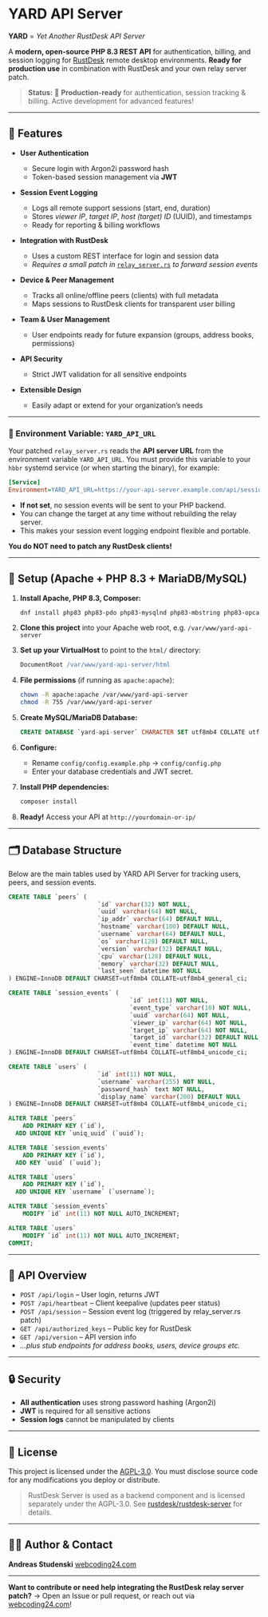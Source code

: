# YARD API Server

**YARD** = *Yet Another RustDesk API Server*

A **modern, open-source PHP 8.3 REST API** for authentication, billing, and session logging for [RustDesk](https://rustdesk.com) remote desktop environments.
**Ready for production use** in combination with RustDesk and your own relay server patch.

> **Status:** 🚀 **Production-ready** for authentication, session tracking & billing.
> Active development for advanced features!

---

## 🌟 Features

* **User Authentication**

    * Secure login with Argon2i password hash
    * Token-based session management via **JWT**
* **Session Event Logging**

    * Logs all remote support sessions (start, end, duration)
    * Stores *viewer IP*, *target IP*, *host (target) ID* (UUID), and timestamps
    * Ready for reporting & billing workflows
* **Integration with RustDesk**

    * Uses a custom REST interface for login and session data
    * *Requires a small patch in* [`relay_server.rs`](https://github.com/rustdesk/rustdesk-server) *to forward session events*
* **Device & Peer Management**

    * Tracks all online/offline peers (clients) with full metadata
    * Maps sessions to RustDesk clients for transparent user billing
* **Team & User Management**

    * User endpoints ready for future expansion (groups, address books, permissions)
* **API Security**

    * Strict JWT validation for all sensitive endpoints
* **Extensible Design**

    * Easily adapt or extend for your organization’s needs

---

### 🔧 Environment Variable: `YARD_API_URL`

Your patched `relay_server.rs` reads the **API server URL** from the environment variable `YARD_API_URL`.
You must provide this variable to your `hbbr` systemd service (or when starting the binary), for example:

```ini
[Service]
Environment=YARD_API_URL=https://your-api-server.example.com/api/session
```

* **If not set**, no session events will be sent to your PHP backend.
* You can change the target at any time without rebuilding the relay server.
* This makes your session event logging endpoint flexible and portable.

**You do NOT need to patch any RustDesk clients!**

---

## 🚀 Setup (Apache + PHP 8.3 + MariaDB/MySQL)

1. **Install Apache, PHP 8.3, Composer:**

   ```bash
   dnf install php83 php83-pdo php83-mysqlnd php83-mbstring php83-opcache composer
   ```
2. **Clone this project** into your Apache web root, e.g. `/var/www/yard-api-server`
3. **Set up your VirtualHost** to point to the `html/` directory:

   ```apache
   DocumentRoot /var/www/yard-api-server/html
   ```
4. **File permissions** (if running as `apache:apache`):

   ```bash
   chown -R apache:apache /var/www/yard-api-server
   chmod -R 755 /var/www/yard-api-server
   ```
5. **Create MySQL/MariaDB Database:**

   ```sql
   CREATE DATABASE `yard-api-server` CHARACTER SET utf8mb4 COLLATE utf8mb4_unicode_ci;
   ```
6. **Configure:**

    * Rename `config/config.example.php` → `config/config.php`
    * Enter your database credentials and JWT secret.
7. **Install PHP dependencies:**

   ```bash
   composer install
   ```
8. **Ready!**
   Access your API at `http://yourdomain-or-ip/`

---

## 🗂️ Database Structure

Below are the main tables used by YARD API Server for tracking users, peers, and session events.

```sql
CREATE TABLE `peers` (
                         `id` varchar(32) NOT NULL,
                         `uuid` varchar(64) NOT NULL,
                         `ip_addr` varchar(64) DEFAULT NULL,
                         `hostname` varchar(100) DEFAULT NULL,
                         `username` varchar(64) DEFAULT NULL,
                         `os` varchar(128) DEFAULT NULL,
                         `version` varchar(32) DEFAULT NULL,
                         `cpu` varchar(128) DEFAULT NULL,
                         `memory` varchar(32) DEFAULT NULL,
                         `last_seen` datetime NOT NULL
) ENGINE=InnoDB DEFAULT CHARSET=utf8mb4 COLLATE=utf8mb4_general_ci;

CREATE TABLE `session_events` (
                                  `id` int(11) NOT NULL,
                                  `event_type` varchar(10) NOT NULL,
                                  `uuid` varchar(64) NOT NULL,
                                  `viewer_ip` varchar(64) NOT NULL,
                                  `target_ip` varchar(64) NOT NULL,
                                  `target_id` varchar(32) DEFAULT NULL,
                                  `event_time` datetime NOT NULL
) ENGINE=InnoDB DEFAULT CHARSET=utf8mb4 COLLATE=utf8mb4_unicode_ci;

CREATE TABLE `users` (
                         `id` int(11) NOT NULL,
                         `username` varchar(255) NOT NULL,
                         `password_hash` text NOT NULL,
                         `display_name` varchar(200) DEFAULT NULL
) ENGINE=InnoDB DEFAULT CHARSET=utf8mb4 COLLATE=utf8mb4_unicode_ci;

ALTER TABLE `peers`
    ADD PRIMARY KEY (`id`),
  ADD UNIQUE KEY `uniq_uuid` (`uuid`);

ALTER TABLE `session_events`
    ADD PRIMARY KEY (`id`),
  ADD KEY `uuid` (`uuid`);

ALTER TABLE `users`
    ADD PRIMARY KEY (`id`),
  ADD UNIQUE KEY `username` (`username`);

ALTER TABLE `session_events`
    MODIFY `id` int(11) NOT NULL AUTO_INCREMENT;

ALTER TABLE `users`
    MODIFY `id` int(11) NOT NULL AUTO_INCREMENT;
COMMIT;
```

---

## 🔌 API Overview

* `POST /api/login` – User login, returns JWT
* `POST /api/heartbeat` – Client keepalive (updates peer status)
* `POST /api/session` – Session event log (triggered by relay\_server.rs patch)
* `GET /api/authorized_keys` – Public key for RustDesk
* `GET /api/version` – API version info
* *…plus stub endpoints for address books, users, device groups etc.*

---

## 🔒 Security

* **All authentication** uses strong password hashing (Argon2i)
* **JWT** is required for all sensitive actions
* **Session logs** cannot be manipulated by clients

---

## 📝 License

This project is licensed under the [AGPL-3.0](./LICENSE).
You must disclose source code for any modifications you deploy or distribute.

> RustDesk Server is used as a backend component and is licensed separately under the AGPL-3.0.
> See [rustdesk/rustdesk-server](https://github.com/rustdesk/rustdesk-server) for details.

---

## 🧑‍💻 Author & Contact

**Andreas Studenski**
[webcoding24.com](https://www.webcoding24.com)

---

**Want to contribute or need help integrating the RustDesk relay server patch?**
→ Open an Issue or pull request, or reach out via [webcoding24.com](https://www.webcoding24.com)!
